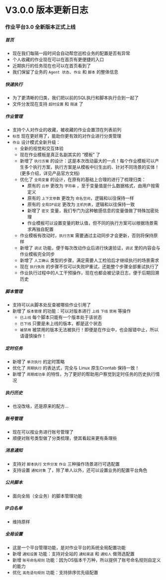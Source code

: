 # V3.0.0 版本更新日志



### 作业平台3.0 全新版本正式上线

##### 首页

- 现在我们每隔一段时间会自动帮您巡检业务的配置是否有异常
- 个人收藏的作业现在可以在首页有更便捷的入口
- 近期执行的任务现在也可以在首页看到了
- 我们保留了业务的 `Agent 状态`、`作业` 和 `脚本` 的整体信息


##### 快速执行

- 为了更清晰的归类，我们把以前的SQL执行和脚本执行合到一起了
- 文件分发现在支持 `超时设置` 和 `限速` 了


##### 作业管理

- 支持个人对作业的收藏，被收藏的作业会置顶在列表前列
- `标签` 现在更好用了，能助你更有效的对作业进行分类管理
- `作业` 设计模式全新升级：
  - 全新的视觉和交互体验
  - 现在作业模板是真正名副其实的 “模板” 了
  - 新增了 `执行方案` 的设计：这是本次改动最大的一点！每个作业模板可以产生多个执行方案，执行方案是从模板中衍生出的、针对不同场景的实体！(更多介绍，详见产品官方文档)
  - 优化了 `全局变量` 的设计，在原有的基础上合理的进行了梳理归类：
    - 原有的 `云参` 更改为 `字符串` ，至于变量值是什么数据格式，由用户按需定义
    - 原有的 `上下文参数`  更改为 `命名空间`，逻辑和以往保持一样
    - 原有的 `全局IP设定` 更改为 `主机列表`，逻辑和以往保持一致
    - 新增了 `密文` 变量，我们专门为这种敏感信息的变量值做了特殊加密处理
    - 作业模板可以设置变量的默认值，但不同的执行方案可以根据场景需求再独自配置
  - 作业模板有改动时，`执行方案` 需要通过主动同步才会更新，否则将保持原样
  - 新增了 `调试` 功能，便于每次改动作业后进行快速验证，`调试` 里的内容会与作业模板完全同步
  - 新增了 `人工确认` 类型的步骤，满足需要人工检验后才继续执行的场景需求
  - 现在 `执行失败` 的步骤不仅可以失败IP重试，还能整个步骤全部重试执行了
  - 作业执行过程中的人工干预操作，现在也都会被记录日志，便于后期回溯历史


##### 脚本管理

- 支持可以从脚本处反查被哪些作业引用了
- 新增了 `版本管理` 的功能：可以对版本进行 `上线` `下线` `禁用` 等操作
  - `已上线` 每个脚本只能有一个版本处于该状态
  - `已下线` 只要是未上线的版本，都是这个状态
  - `被禁用` 被禁用的版本无法被执行！即便是在作业中，也会报错中止，所以请谨慎操作！


##### 定时任务

- 新增了 `单次执行` 的定时策略
- 优化了 `周期执行` 的表达式，完全与 Linux 原生Crontab 保持一致！
- 新增了 `周期成功率` 的特性，为了更好的帮助用户察觉到定时任务的历史执行情况


##### 执行历史

- 也没改啥，还是原来的配方...


##### 账号管理

- 现在可以按业务进行账号管理了
- 顺便对账号类型做了分类梳理，使其看起来更有条理些


##### 消息通知

- 支持对 `脚本执行` `文件分发` `作业` 三种操作场景进行可选配置
- 支持设置 `通知对象` 了，除了单人以外，还可以设置业务的配置平台角色


##### 公共脚本

- 面向全局（全业务）的脚本管理功能


##### IP白名单

- 维持原样


##### 全局设置

- 这是一个平台管理功能，是对作业平台的系统全局配置功能
- 新增 `通知设置` 功能：支持对全站的 `通知渠道` 和 `通知人` 做筛选配置
- 新增 `账号命名规则` 功能：因为OS版本千万种，所以提供了账号命名规则自定义的能力
- 优化 `高危语句规则` 功能：支持排序优先级配置